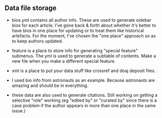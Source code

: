 ## Data file storage

- bios.yml contains all author info. These are used to generate sidebar bios for each article. I've gone back & forth about whether it's better to have bios in one place for updating or to treat them like historical artefacts. For the moment, I've chosen the "one place" approach so as to keep authors updated.

- feature is a place to store info for generating "special feature" submenus. The yml is used to generate a subtable of contents. Make a new file when you make a different special feature.

- xml is a place to put your data stuff like crossref and doaj deposit files.

- I used bio info from astronauts as an example. Because astronauts are amazing and should be in everything.

- these data are also used to generate citations. Still working on getting a selective "role" working (eg "edited by" or "curated by" since there is a case problem if the author appears in more than one place in the same issue.)